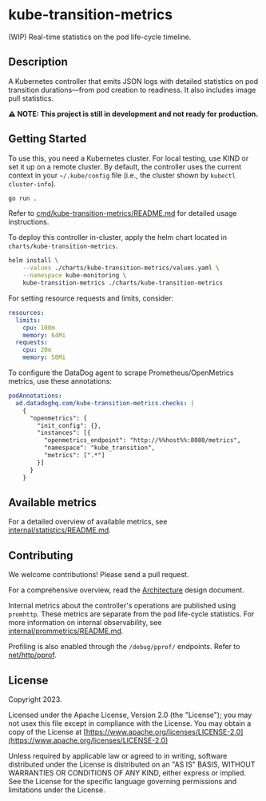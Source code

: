 # kube-transition-metrics

(WIP) Real-time statistics on the pod life-cycle timeline.

## Description

A Kubernetes controller that emits JSON logs with detailed statistics on pod
transition durations—from pod creation to readiness.
It also includes image pull statistics.

**⚠️ NOTE: This project is still in development and not ready for
production.**

## Getting Started

To use this, you need a Kubernetes cluster.
For local testing, use KIND or set it up on a remote cluster.
By default, the controller uses the current context in your `~/.kube/config`
file (i.e., the cluster shown by `kubectl cluster-info`).

```sh
go run .
```

Refer to
[cmd/kube-transition-metrics/README.md](cmd/kube-transition-metrics/README.md)
for detailed usage instructions.

To deploy this controller in-cluster, apply the helm chart located in
`charts/kube-transition-metrics`.

```sh
helm install \
    --values ./charts/kube-transition-metrics/values.yaml \
    --namespace kube-monitoring \
    kube-transition-metrics ./charts/kube-transition-metrics
```

For setting resource requests and limits, consider:

```yaml
resources:
  limits:
    cpu: 100m
    memory: 64Mi
  requests:
    cpu: 20m
    memory: 58Mi
```

To configure the DataDog agent to scrape Prometheus/OpenMetrics metrics, use
these annotations:

```yaml
podAnnotations:
  ad.datadoghq.com/kube-transition-metrics.checks: |
    {
      "openmetrics": {
        "init_config": {},
        "instances": [{
          "openmetrics_endpoint": "http://%%host%%:8080/metrics",
          "namespace": "kube_transition",
          "metrics": [".*"]
        }]
      }
    }
```

## Available metrics

For a detailed overview of available metrics, see
[internal/statistics/README.md](internal/statistics/README.md).

## Contributing

We welcome contributions! Please send a pull request.

For a comprehensive overview, read the [Architecture](doc/ARCHITECTURE.md)
design document.

Internal metrics about the controller's operations are published using
`promhttp`.
These metrics are separate from the pod life-cycle statistics.
For more information on internal observability, see
[internal/prommetrics/README.md](internal/prommetrics/README.md).

Profiling is also enabled through the `/debug/pprof/` endpoints.
Refer to [net/http/pprof](https://pkg.go.dev/net/http/pprof).

## License
Copyright 2023.

Licensed under the Apache License, Version 2.0 (the "License"); you may not usex
this file except in compliance with the License.
You may obtain a copy of the License at
[https://www.apache.org/licenses/LICENSE-2.0](https://www.apache.org/licenses/LICENSE-2.0)

Unless required by applicable law or agreed to in writing, software distributed
under the License is distributed on an "AS IS" BASIS, WITHOUT WARRANTIES OR
CONDITIONS OF ANY KIND, either express or implied. See the License for the
specific language governing permissions and limitations under the License.
